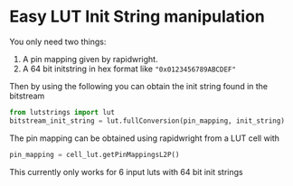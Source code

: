 # Easy LUT Init String manipulation

You only need two things:

1. A pin mapping given by rapidwright.
2. A 64 bit initstring in hex format like `"0x0123456789ABCDEF"`

Then by using the following you can obtain the init string found in the bitstream
```python
from lutstrings import lut
bitstream_init_string = lut.fullConversion(pin_mapping, init_string)
```


The pin mapping can be obtained using rapidwright from a LUT cell with

```python
pin_mapping = cell_lut.getPinMappingsL2P()
```

This currently only works for 6 input luts with 64 bit init strings